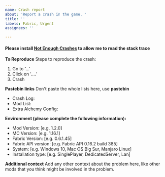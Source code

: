 ```yaml
---
name: Crash report
about: 'Report a crash in the game. '
title: ''
labels: Fabric, Urgent
assignees: ''

---
```


#### Please install [Not Enough Crashes](https://www.curseforge.com/minecraft/mc-mods/not-enough-crashes) to allow me to read the stack trace

**To Reproduce**
Steps to reproduce the crash:
1. Go to '...'
2. Click on '....'
3. Crash

**Pastebin links**
Don't paste the whole lists here, use **pastebin**
 - Crash Log: 
 - Mod List: 
 - Extra Alchemy Config:

**Environment (please complete the following information):**
 - Mod Version: [e.g. 1.2.0]
 - MC Version: [e.g. 1.16.1]
 - Fabric Version: [e.g. 0.6.1.45]
 - Fabric API version: [e.g. Fabric API 0.16.2 build 385]
 - System: [e.g. Windows 10, Mac OS Big Sur, Manjaro Linux] 
 - Installation type: [e.g. SinglePlayer, DedicatedServer, Lan]

**Additional context**
Add any other context about the problem here, like other mods that you think might be involved in the problem.
